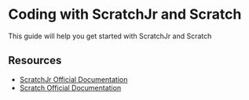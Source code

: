 # Coding with ScratchJr and Scratch

This guide will help you get started with ScratchJr and Scratch

## Resources

- [ScratchJr Official Documentation](https://www.scratchjr.org)
- [Scratch Official Documentation](https://scratch.mit.edu)
